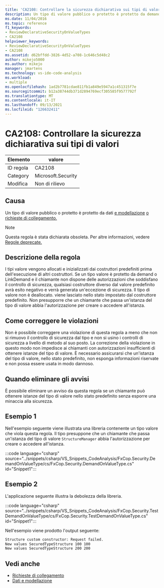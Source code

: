 ```yaml
---
title: 'CA2108: Controllare la sicurezza dichiarativa sui tipi di valori'
description: Un tipo di valore pubblico o protetto è protetto da demand o LinkDemand.
ms.date: 11/04/2016
ms.topic: reference
f1_keywords:
- ReviewDeclarativeSecurityOnValueTypes
- CA2108
helpviewer_keywords:
- ReviewDeclarativeSecurityOnValueTypes
- CA2108
ms.assetid: d62bffdd-3826-4d52-a708-1c646c5d48c2
author: mikejo5000
ms.author: mikejo
manager: jmartens
ms.technology: vs-ide-code-analysis
ms.workload:
- multiple
ms.openlocfilehash: 1ad2b7781cdae811fb1a849e5947a1c451315f7e
ms.sourcegitcommit: b12a38744db371d2894769ecf305585f9577792f
ms.translationtype: MT
ms.contentlocale: it-IT
ms.lasthandoff: 09/13/2021
ms.locfileid: "126632411"
---
```

# <a name="ca2108-review-declarative-security-on-value-types"></a>CA2108: Controllare la sicurezza dichiarativa sui tipi di valori

|Elemento|valore|
|-|-|
|ID regola|CA2108|
|Category|Microsoft.Security|
|Modifica|Non di rilievo|

## <a name="cause"></a>Causa
Un tipo di valore pubblico o protetto è protetto da dati [e modellazione](/dotnet/framework/data/index) [o richieste di collegamento.](/dotnet/framework/misc/link-demands)

> [!NOTE]
> Questa regola è stata dichiarata obsoleta. Per altre informazioni, vedere [Regole deprecate.](fxcop-unported-deprecated-rules.md)

## <a name="rule-description"></a>Descrizione della regola

I tipi valore vengono allocati e inizializzati dai costruttori predefiniti prima dell'esecuzione di altri costruttori. Se un tipo valore è protetto da demand o LinkDemand e il chiamante non dispone delle autorizzazioni che soddisfano il controllo di sicurezza, qualsiasi costruttore diverso dal valore predefinito avrà esito negativo e verrà generata un'eccezione di sicurezza. Il tipo di valore non è deallocato. viene lasciato nello stato impostato dal costruttore predefinito. Non presupporre che un chiamante che passa un'istanza del tipo di valore abbia l'autorizzazione per creare o accedere all'istanza.

## <a name="how-to-fix-violations"></a>Come correggere le violazioni

Non è possibile correggere una violazione di questa regola a meno che non si rimuovo il controllo di sicurezza dal tipo e non si usino i controlli di sicurezza a livello di metodo al suo posto. La correzione della violazione in questo modo non impedisce ai chiamanti con autorizzazioni insufficienti di ottenere istanze del tipo di valore. È necessario assicurarsi che un'istanza del tipo di valore, nello stato predefinito, non esponga informazioni riservate e non possa essere usata in modo dannoso.

## <a name="when-to-suppress-warnings"></a>Quando eliminare gli avvisi

È possibile eliminare un avviso da questa regola se un chiamante può ottenere istanze del tipo di valore nello stato predefinito senza esporre una minaccia alla sicurezza.

## <a name="example-1"></a>Esempio 1

Nell'esempio seguente viene illustrata una libreria contenente un tipo valore che viola questa regola. Il tipo presuppone che un chiamante che passa un'istanza del tipo di valore `StructureManager` abbia l'autorizzazione per creare o accedere all'istanza.

:::code language="csharp" source="../snippets/csharp/VS_Snippets_CodeAnalysis/FxCop.Security.DemandOnValueType/cs/FxCop.Security.DemandOnValueType.cs" id="Snippet1":::

## <a name="example-2"></a>Esempio 2

L'applicazione seguente illustra la debolezza della libreria.

:::code language="csharp" source="../snippets/csharp/VS_Snippets_CodeAnalysis/FxCop.Security.TestDemandOnValueType/cs/FxCop.Security.TestDemandOnValueType.cs" id="Snippet1":::

Nell'esempio viene prodotto l'output seguente:

```txt
Structure custom constructor: Request failed.
New values SecuredTypeStructure 100 100
New values SecuredTypeStructure 200 200
```

## <a name="see-also"></a>Vedi anche

- [Richieste di collegamento](/dotnet/framework/misc/link-demands)
- [Dati e modellazione](/dotnet/framework/data/index)
